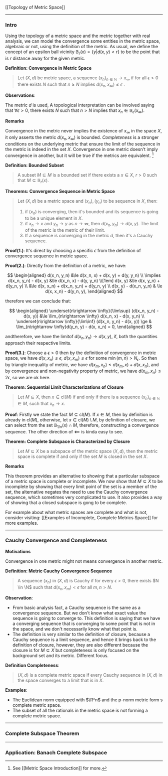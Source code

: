 [[Topology of Metric Space]]


---
### **Intro**
Using the topology of a metric space and the metric together with real analysis, we can model the convergence some entities in the metric space, algebraic or not, using the definition of the metric. As usual, we define the concept of an epsilon ball vicinity $\mathbb B_r(x) = \{y| d(x, y) < r\}$ to be the point that is $r$ distance away for the given metric. 

**Definition: Convergence in Metric Space**
> Let $(X, d)$ be metric space, a sequence $(x_n)_{n\in \mathbb N}\rightarrow x_\infty$ if for all $\epsilon > 0$ there exists $N$ such that $n\ge N$ implies $d(x_n, x_\infty)\le \epsilon$ . 

**Observations**: 

The metric $d$ is used, A topological interpretation can be involved saying that $\forall \epsilon > 0$, there exists $N$ such that $n > N$ implies that $x_n\in \mathbb B_\epsilon(x_\infty)$. 

**Remarks**

Convergence in the metric never implies the existence of $x_\infty$ in the space $X$, it only asserts the metric $d(x_n, x_\infty)$ is bounded. *Completeness* is a stronger conditions on the underlying metric that ensure the limit of the sequence in the metric is indeed in the set $X$. Convergence in one metric doesn't imply convergence in another, but it will be true if the metrics are equivalent. [^1]

[^1]: See [[Metric Space Introduction]] for more. 


**Definition: Bounded Subset**

> A subset $M\subseteq M$ is a bounded set if there exists a $x\in X$, $r > 0$ such that $M \subseteq\mathbb B_{r}(x)$. 

**Theorems: Convergence Sequence in Metric Space**

> Let $(X, d)$ be a metric space and $(x_n), (y_n)$ to be sequence in $X$, then: 
> 1. if $(x_n)$ is converging, then it's bounded and its sequence is going to be a unique element in $X$. 
> 2. if $x_n\rightarrow x$ and $y_n\rightarrow y$ as $n\rightarrow \infty$, then $d(x_n, y_n) \rightarrow d(x, y)$. The limit of the metric is the metric of their limit. 
> 3. If a sequence is converging in the metric $d$, then it's a Cauchy sequence.  

**Proof(1.)**: 
It's direct by choosing a specific $\epsilon$ from the definition of convergence sequence in metric space. 

**Proof(2.)**:
Directly from the definition of a metric, we have: 

$$
\begin{aligned}
    d(x_n, y_n) &\le d(x_n, x) + d(x, y) + d(y, y_n)
    \\
    \implies 
    d(x_n, y_n) - d(x, y) &\le 
    d(x_n, x) - d(y, y_n)
    \\[1em]
    d(x, y) &\le d(x, y_n) + d(y_n, y)
    \\
    &\le d(x, x_n) + d(x_n, y_n) + d(y_n, y)
    \\
    d(x, y) - d(x_n, y_n) & \le d(x, x_n) - d(y_n, y), 
\end{aligned}
$$

therefore we can conclude that: 

$$
\begin{aligned}
    \underset{n\rightarrow \infty}{\lim\sup}
    (d(x_n, y_n) - d(x, y)) 
    &\le \lim_{n\rightarrow \infty} d(x_n, x) - d(x, y_n)
    \\
    \underset{n\rightarrow \infty}{\lim\inf}
    (d(x_n, y_n) - d(x, y)) \ge & \lim_{n\rightarrow \infty}d(y_n, y) - d(x, x_n)  = 0, 
\end{aligned}
$$

andtherefore, we have the limitof $d(x_n, y_n)\rightarrow d(x, y)$, if, both the quantities approach their respective limits. 

**Proof(3.)**: Choose a $\epsilon > 0$ then by the definition of convergence in metric space, we have $d(x, x_n)\le \epsilon$, $d(x, x_m) \le \epsilon$ for some $\min(m, n) > N_\epsilon$. So then by triangle inequality of metric, we have $d(x_m, x_n) \le d(x_m, x) + d(x, x_n)$, and by convergence and non-negativity property of metric, we have $d(x_m, x_n) \le 2 \epsilon$, so we are ok here. 

**Theorem: Sequential Limit Characterizations of Closure**
> Let $M\subseteq X$, then $x\in \text{cl}(M)$ if and only if there is a sequence $(x_n)_{n\in \mathbb N}\in M$, such that $x_n\rightarrow x$. 

**Proof**: 
Firstly we state the fact $M \subseteq \text{cl}(M)$. If $x\in M$, then by definition is already in $\text{cl}(M)$, otherwise, let $x\in \text{cl}(M)\setminus M$, by definition of closure, we can select from the set $\mathbb B_{1/n}(x)\cap M$, therefore, constructing a convergence sequence. The other direction of $\impliedby$ is kinda easy to see. 

**Theorem: Complete Subspace is Characterized by Closure**
> Let $M\subseteq X$ be a subspace of the metric space $(X, d)$, then the metric space is complete if and only if the set $M$ is closed in the set $X$.

**Remarks**

This theorem provides an alternative to showing that a particular subspace of a metric space is complete or incomplete. We now show that $M\subseteq X$ to be incomplete by showing that every limit point of the set is a member of the set, the alternative negates the need to use the Cauchy convergence sequence, which sometimes very complicated to use. It also provides a way of showing that a closed subspace is gong to be complete. 

For example about what metric spaces are complete and what is not, consider visiting: [[Examples of Incomplete, Complete Metrics Space]] for more examples. 

---
### **Cauchy Convergence and Completeness**

**Motivations**

Convergence in one metric might not means convergence in another metric. 

**Definition: Metric Cauchy Convergence Sequence**

> A sequence $(x_n)$ in $(X, d)$ is Cauchy if for every $\epsilon > 0$, there exists $N \in \N$ such that $d(x_n, x_m) < \epsilon$ for all $m, n > N$. 

**Observation**: 

- From basic analysis fact, a Cauchy sequence is the same as a convergence sequence. But we don't know what exact value the sequence is going to converge to. This definition is saying that we have a converging sequence that is converging to some point that is not in the space, and we don't necessarily know what that point is. 
- The definition is very similar to the definition of closure, because a Cauchy sequence is a limit sequence, and hence it brings back to the definition of closure, however, they are also different because the closure is for $M\subseteq X$ but completeness is only focused on the background set and its metric. Different focus. 

**Definition Completeness**: 

> $(X, d)$ is a complete metric space if every Cauchy sequence in $(X, d)$ in the space converges to a limit that is in $X$. 


**Examples**: 

- The Euclidean norm equipped with $\R^n$ and the p-norm metric form s complete metric space. 
- The subset of all the rationals in the metric space is not forming a complete metric space. 


---
### **Complete Subspace Theorem**


---
### **Application: Banach Complete Subspace**



